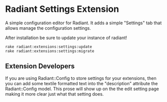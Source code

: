Radiant Settings Extension
==========================

A simple configuration editor for Radiant.  It adds a simple "Settings" tab that allows manage the configuration settings.

After installation be sure to update your instance of radiant!

    rake radiant:extensions:settings:update
    rake radiant:extensions:settings:migrate

Extension Developers
--------------------

If you are using Radiant::Config to store settings for your extensions, then you can add some textile formatted text into
the "description" attribute the Radiant::Config model.  This prose will show up on the the edit setting page making it
more clear just what that setting does.
